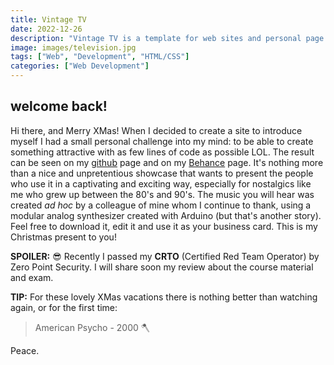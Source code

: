 ```yaml
---
title: Vintage TV
date: 2022-12-26
description: "Vintage TV is a template for web sites and personal page. It was the one I used before switching to Hugo. I decided to make it Public, so to have everyone able to download and modify it to adapt it to your needs."
image: images/television.jpg
tags: ["Web", "Development", "HTML/CSS"]
categories: ["Web Development"]
---
```


## welcome back!

Hi there, and Merry XMas!
When I decided to create a site to introduce myself I had a small personal challenge into my mind: to be able to create something attractive with as few lines of code as possible LOL. The result can be seen on my [github](https://github.com/DamBasement/vintage-tv) page and on my  [Behance](https://www.behance.net/gallery/115362535/127001) page.
It's nothing more than a nice and unpretentious showcase that wants to present the people who use it in a captivating and exciting way, especially for nostalgics like me who grew up between the 80's and 90's.
The music you will hear was created *ad hoc* by a colleague of mine whom I continue to thank, using a modular analog synthesizer created with Arduino (but that's another story).
Feel free to download it, edit it and use it as your business card.
This is my Christmas present to you!

**SPOILER:** 😎
Recently I passed my **CRTO** (Certified Red Team Operator) by Zero Point Security. I will share soon my review about the course material and exam.

**TIP:**
For these lovely XMas vacations there is nothing better than watching again, or for the first time:<br />
>American Psycho - 2000 🪓

Peace.
